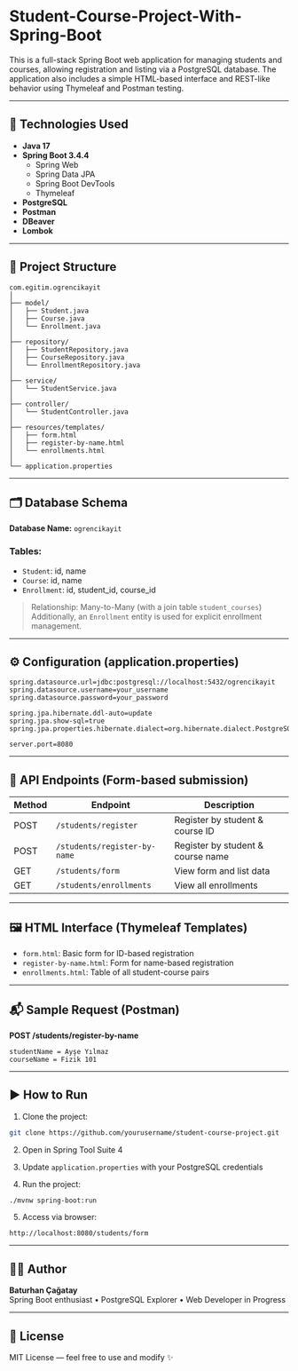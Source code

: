 # Student-Course-Project-With-Spring-Boot

This is a full-stack Spring Boot web application for managing students and courses, allowing registration and listing via a PostgreSQL database. The application also includes a simple HTML-based interface and REST-like behavior using Thymeleaf and Postman testing.

---

## 🚀 Technologies Used

- **Java 17**
- **Spring Boot 3.4.4**
  - Spring Web
  - Spring Data JPA
  - Spring Boot DevTools
  - Thymeleaf
- **PostgreSQL**
- **Postman**
- **DBeaver**
- **Lombok**

---

## 🧱 Project Structure

```
com.egitim.ogrencikayit
│
├── model/
│   ├── Student.java
│   ├── Course.java
│   └── Enrollment.java
│
├── repository/
│   ├── StudentRepository.java
│   ├── CourseRepository.java
│   └── EnrollmentRepository.java
│
├── service/
│   └── StudentService.java
│
├── controller/
│   └── StudentController.java
│
├── resources/templates/
│   ├── form.html
│   ├── register-by-name.html
│   └── enrollments.html
│
└── application.properties
```

---

## 🗂️ Database Schema

**Database Name:** `ogrencikayit`

### Tables:
- `Student`: id, name
- `Course`: id, name
- `Enrollment`: id, student_id, course_id

> Relationship: Many-to-Many (with a join table `student_courses`)  
> Additionally, an `Enrollment` entity is used for explicit enrollment management.

---

## ⚙️ Configuration (application.properties)

```properties
spring.datasource.url=jdbc:postgresql://localhost:5432/ogrencikayit
spring.datasource.username=your_username
spring.datasource.password=your_password

spring.jpa.hibernate.ddl-auto=update
spring.jpa.show-sql=true
spring.jpa.properties.hibernate.dialect=org.hibernate.dialect.PostgreSQLDialect

server.port=8080
```

---

## 📮 API Endpoints (Form-based submission)

| Method | Endpoint                    | Description                       |
|--------|-----------------------------|-----------------------------------|
| POST   | `/students/register`        | Register by student & course ID  |
| POST   | `/students/register-by-name`| Register by student & course name|
| GET    | `/students/form`            | View form and list data          |
| GET    | `/students/enrollments`     | View all enrollments             |

---

## 🖼️ HTML Interface (Thymeleaf Templates)

- `form.html`: Basic form for ID-based registration
- `register-by-name.html`: Form for name-based registration
- `enrollments.html`: Table of all student-course pairs

---

## 📬 Sample Request (Postman)

**POST /students/register-by-name**

```x-www-form-urlencoded
studentName = Ayşe Yılmaz
courseName = Fizik 101
```

---

## ▶️ How to Run

1. Clone the project:
```bash
git clone https://github.com/yourusername/student-course-project.git
```

2. Open in Spring Tool Suite 4

3. Update `application.properties` with your PostgreSQL credentials

4. Run the project:
```bash
./mvnw spring-boot:run
```

5. Access via browser:
```
http://localhost:8080/students/form
```

---

## 👨‍💻 Author

**Baturhan Çağatay**  
Spring Boot enthusiast • PostgreSQL Explorer • Web Developer in Progress

---

## 📄 License

MIT License — feel free to use and modify ✨

